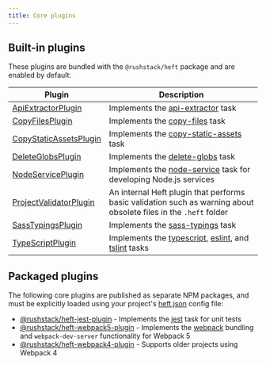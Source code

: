 ```yaml
---
title: Core plugins
---
```


## Built-in plugins

These plugins are bundled with the `@rushstack/heft` package and are enabled by default:

| Plugin                                                                                                                                | Description                                                                                                               |
| ------------------------------------------------------------------------------------------------------------------------------------- | ------------------------------------------------------------------------------------------------------------------------- |
| [ApiExtractorPlugin](https://github.com/microsoft/rushstack/blob/main/apps/heft/src/plugins/ApiExtractorPlugin/ApiExtractorPlugin.ts) | Implements the [api-extractor](../tasks/api-extractor.md) task                                                            |
| [CopyFilesPlugin](https://github.com/microsoft/rushstack/blob/main/apps/heft/src/plugins/CopyFilesPlugin.ts)                          | Implements the [copy-files](../tasks/copy-files.md) task                                                                  |
| [CopyStaticAssetsPlugin](https://github.com/microsoft/rushstack/blob/main/apps/heft/src/plugins/CopyStaticAssetsPlugin.ts)            | Implements the [copy-static-assets](../tasks/copy-static-assets.md) task                                                  |
| [DeleteGlobsPlugin](https://github.com/microsoft/rushstack/blob/main/apps/heft/src/plugins/DeleteGlobsPlugin.ts)                      | Implements the [delete-globs](../tasks/delete-globs.md) task                                                              |
| [NodeServicePlugin](https://github.com/microsoft/rushstack/blob/main/apps/heft/src/plugins/NodeServicePlugin.ts)                      | Implements the [node-service](../tasks/node-service.md) task for developing Node.js services                              |
| [ProjectValidatorPlugin](https://github.com/microsoft/rushstack/blob/main/apps/heft/src/plugins/ProjectValidatorPlugin.ts)            | An internal Heft plugin that performs basic validation such as warning about obsolete files in the `.heft` folder         |
| [SassTypingsPlugin](https://github.com/microsoft/rushstack/blob/main/heft-plugins/heft-sass-plugin/src/SassTypingsPlugin.ts)          | Implements the [sass-typings](../tasks/sass-typings.md) task                                                              |
| [TypeScriptPlugin](https://github.com/microsoft/rushstack/blob/main/apps/heft/src/plugins/TypeScriptPlugin/TypeScriptPlugin.ts)       | Implements the [typescript](../tasks/typescript.md), [eslint](../tasks/eslint.md), and [tslint](../tasks/tslint.md) tasks |

## Packaged plugins

The following core plugins are published as separate NPM packages, and must be explicitly loaded using your
project's [heft.json](../configs/heft_json.md) config file:

- [@rushstack/heft-jest-plugin](https://github.com/microsoft/rushstack/tree/main/heft-plugins/heft-jest-plugin) - Implements the [jest](../tasks/jest.md) task for unit tests
- [@rushstack/heft-webpack5-plugin](https://github.com/microsoft/rushstack/tree/main/heft-plugins/heft-webpack5-plugin) - Implements the [webpack](../tasks/webpack.md) bundling and `webpack-dev-server` functionality for Webpack 5
- [@rushstack/heft-webpack4-plugin](https://github.com/microsoft/rushstack/tree/main/heft-plugins/heft-webpack4-plugin) - Supports older projects using Webpack 4
